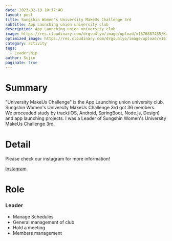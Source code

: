 ```yaml
---
date: 2023-02-19 10:17:40
layout: post
title: Sungshin Women's University MakeUs Challenge 3rd
subtitle: App Launching union university club
description: App Launching union university club 
image: https://res.cloudinary.com/drgsu4lyo/image/upload/v1676887455/KakaoTalk_20230220_190333185_swhceu.jpg
optimized_image: https://res.cloudinary.com/drgsu4lyo/image/upload/v1676887455/KakaoTalk_20230220_190333185_swhceu.jpgjpg
category: activity
tags:
  - Leadership
author: Sujin
paginate: true
---
```

<h1>Summary</h1>
"University MakeUs Challenge" is the App Launching union university club. Sungshin Women's University MakeUs Challenge 3rd got 36 members.
<br/>
We proceeded study by track(iOS, Android, SpringBoot, Node.js, Design) and app launching projects. I was a Leader of Sungshin Women's University MakeUs Challenge 3rd. 

<h1>Detail</h1>
Please check our instagram for more information! <br/>

[Instagram](https://www.instagram.com/sswu_makeus_challenge/)

<h1>Role</h1>
<h3>Leader</h3>
<ul>
  <li>Manage Schedules</li>
  <li>General management of club</li>
  <li>Hold a meeting</li>
  <li>Members management</li>
</ul>